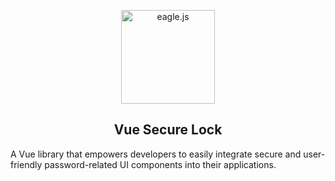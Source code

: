 <p align="center">
<img alt="eagle.js" title="eagle.js" src="https://raw.githubusercontent.com/Zulko/eagle.js/master/img/logo.svg?sanitize=true" width="150">
</p>
<h2 align="center">Vue Secure Lock</h2>
<p>A Vue library that empowers developers to easily integrate secure and user-friendly password-related UI components into their applications. </p>
